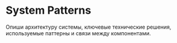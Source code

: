 # System Patterns

Опиши архитектуру системы, ключевые технические решения, используемые паттерны и связи между компонентами. 